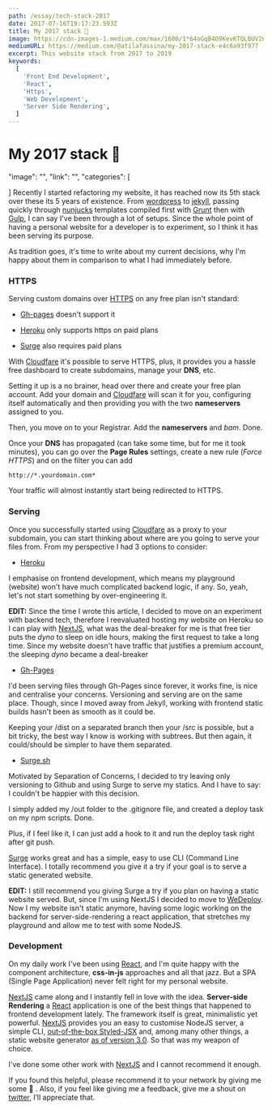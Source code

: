 ```yaml
---
path: /essay/tech-stack-2017
date: 2017-07-16T19:17:23.593Z
title: My 2017 stack 🚀
image: https://cdn-images-1.medium.com/max/1600/1*64oGqB4O9KevKTQLBUV2nw.png
mediumURL: https://medium.com/@atilafassina/my-2017-stack-e4c6a93f977
excerpt: This website stack from 2017 to 2019
keywords:
  [
    'Front End Development',
    'React',
    'Https',
    'Web Development',
    'Server Side Rendering',
  ]
---
```


# My 2017 stack 🚀

"image": "", "link": "", "categories": [

] Recently I started refactoring my website, it has reached now its 5th stack over these its 5 years of existence. From [wordpress](https://wordpress.com) to [jekyll](https://jekyllrb.com/), passing quickly through [nunjucks](https://mozilla.github.io/nunjucks/) templates compiled first with [Grunt](https://gruntjs.com/) then with [Gulp](http://gulpjs.com/), I can say I've been through a lot of setups. Since the whole point of having a personal website for a developer is to experiment, so I think it has been serving its purpose.

As tradition goes, it's time to write about my current decisions, why I'm happy about them in comparison to what I had immediately before.

### HTTPS

Serving custom domains over [HTTPS](https://en.wikipedia.org/wiki/HTTPS) on any free plan isn't standard:

- [Gh-pages](https://pages.github.com/) doesn't support it

- [Heroku](https://heroku.com) only supports https on paid plans

- [Surge](https://surge.sh/) also requires paid plans

With [Cloudfare](https://www.cloudflare.com/) it's possible to serve HTTPS, plus, it provides you a hassle free dashboard to create subdomains, manage your **DNS**, etc.

Setting it up is a no brainer, head over there and create your free plan account. Add your domain and [Cloudfare](https://www.cloudflare.com/) will scan it for you, configuring itself automatically and then providing you with the two **nameservers** assigned to you.

Then, you move on to your Registrar. Add the **nameservers** and _bam_. Done.

Once your **DNS** has propagated (can take some time, but for me it took minutes), you can go over the **Page Rules** settings, create a new rule (_Force HTTPS_) and on the filter you can add

    http://*.yourdomain.com*

Your traffic will almost instantly start being redirected to HTTPS.

### Serving

Once you successfully started using [Cloudfare](https://www.cloudflare.com/) as a proxy to your subdomain, you can start thinking about where are you going to serve your files from. From my perspective I had 3 options to consider:

- [Heroku](https://heroku.com)

I emphasise on frontend development, which means my playground (website) won't have much complicated backend logic, if any. So, yeah, let's not start something by over-engineering it.

**EDIT:** Since the time I wrote this article, I decided to move on an experiment with backend tech, therefore I reevaluated hosting my website on Heroku so I can play with [NextJS](https://github.com/zeit/next.js), what was the deal-breaker for me is that free tier puts the _dyno_ to sleep on idle hours, making the first request to take a long time. Since my website doesn't have traffic that justifies a premium account, the sleeping _dyno_ became a deal-breaker

- [Gh-Pages](https://pages.github.com/)

I'd been serving files through Gh-Pages since forever, it works fine, is nice and centralise your concerns. Versioning and serving are on the same place. Though, since I moved away from Jekyll, working with frontend static builds hasn't been as smooth as it could be.

Keeping your /dist on a separated branch then your /src is possible, but a bit tricky, the best way I know is working with subtrees. But then again, it could/should be simpler to have them separated.

- [Surge.sh](https://surge.sh)

Motivated by Separation of Concerns, I decided to try leaving only versioning to Github and using Surge to serve my statics. And I have to say: I couldn't be happier with this decision.

I simply added my /out folder to the .gitignore file, and created a deploy task on my npm scripts. Done.

Plus, if I feel like it, I can just add a hook to it and run the deploy task right after git push.

[Surge](http://surge.sh) works great and has a simple, easy to use CLI (Command Line Interface). I totally recommend you give it a try if your goal is to serve a static generated website.

**EDIT:** I still recommend you giving Surge a try if you plan on having a static website served. But, since I'm using NextJS I decided to move to [WeDeploy](https://wedeploy.com/). Now I my website isn't static anymore, having some logic working on the backend for server-side-rendering a react application, that stretches my playground and allow me to test with some NodeJS.

### Development

On my daily work I've been using [React](https://facebook.github.io/react), and I'm quite happy with the component architecture, **css-in-js** approaches and all that jazz. But a SPA (Single Page Application) never felt right for my personal website.

[NextJS](https://github.com/zeit/next.js) came along and I instantly fell in love with the idea. **Server-side Rendering** a [React](https://facebook.github.io/react) application is one of the best things that happened to frontend development lately. The framework itself is great, minimalistic yet powerful. [NextJS](https://github.com/zeit/next.js) provides you an easy to customise NodeJS server, a simple CLI, [out-of-the-box Styled-JSX](https://github.com/zeit/next.js#built-in-css-support) and, among many other things, a static website generator [as of version 3.0](https://zeit.co/blog/next3-preview). So that was my weapon of choice.

I've done some other work with [NextJS](https://github.com/zeit/next.js) and I cannot recommend it enough.

If you found this helpful, please recommend it to your network by giving me some 👏 . Also, if you feel like giving me a feedback, give me a shout on [twitter](https://twitter.com/atilafassina), I’ll appreciate that.

